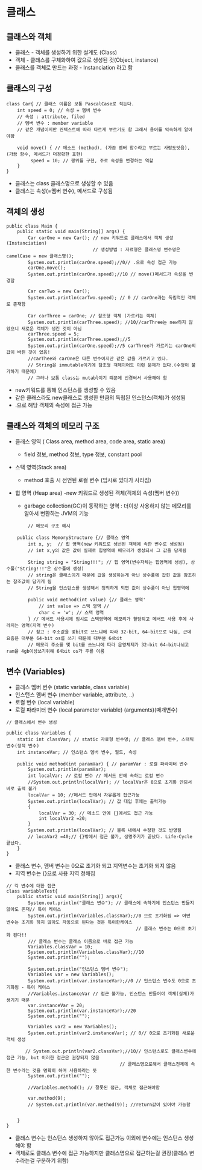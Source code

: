 # 클래스

## 클래스와 객체

- 클래스 - 객체를 생성하기 위한 설계도 (Class)
- 객체 - 클래스를 구체화하여 값으로 생성된 것(Object, instance)
- 클래스를 객체로 만드는 과정 - Instanciation 라고 함

## 클래스의 구성

```
class Car{ // 클래스 이름은 보통 PascalCase로 적는다.
    int speed = 0; // 속성 = 멤버 변수
    // 속성 : attribute, filed
    // 멤버 변수 : member variable
    // 같은 개념이지만 컨텍스트에 따라 다르게 부르기도 함 그래서 용어를 익숙하게 알아야함

    void move() { // 메소드 (method), (가끔 멤버 함수라고 부르는 사람도잇음), (가끔 함수, 메서드가 더정확한 표현)
         speed = 10; // 행위를 구현, 주로 속성을 변경하는 역할
    }
}
```
- 클래스는 class 클래스명으로 생성할 수 있음
- 클래스는 속성(=멤버 변수), 메서드로 구성됨

## 객체의 생성

```
public class Main {
    public static void main(String[] args) {
        Car carOne = new Car(); // new 키워드로 클래스에서 객체 생성(Instanciation)
                                // 생성방법 : 자료형은 클래스명 변수명은 camelCase = new 클래스명();
        System.out.println(carOne.speed);//0// .으로 속성 접근 가능
        carOne.move();
        System.out.println(carOne.speed);//10 // move()메서드가 속성을 변경함

        Car carTwo = new Car();
        System.out.println(carTwo.speed); // 0 // carOne과는 독립적인 객체로 존재함

        Car carThree = carOne; // 참조형 객체 (가르키는 객체)
        System.out.println(carThree.speed); //10//carThree는 new하지 않았으니 새로운 객체가 생긴 것이 아님
        carThree.speed = 5;
        System.out.println(carThree.speed);//5 
        System.out.println(carOne.speed);//5 carThree가 가르키는 carOne의 값이 바뀐 것이 었음!
        //carThee와 carOne은 다른 변수이지만 같은 값을 가르키고 있다.
        // String은 immutable이기에 참조형 객체이어도 이런 문제가 없다.(수정이 불가하기 때문에)
        // 그러나 보통 class는 mutabl이기 떄문에 신경써서 사용해야 함
```
- new키워드를 통해 인스턴스를 생성할 수 있음
- 같은 클래스라도 new클래스로 생성한 만큼의 독립된 인스턴스(객체)가 생성됨
- .으로 해당 객체의 속성에 접근 가능

## 클래스와 객체의 메모리 구조

 - 클래스 영역 ( Class area, method area, code area, static area)
   - field 정보, method 정보, type 정보, constant pool
   
 - 스택 영역(Stack area)
   - method 호출 시 선언된 로컬 변수 (임시로 있다가 사라짐)

 - 힙 영역 (Heap area)
   -new 키워드로 생성된 객체(객체의 속성(멤버 변수))
   - garbage collection(GC)이 동작하는 영역 
    : 더이상 사용하지 않는 메모리를 알아서 변환하는 JVM의 기능
 
```
        // 메모리 구조 예시
        
    public class MemoryStructure {// 클래스 영역
        int x, y;  // 힙 영역(new 키워드로 생선된 객체에 속한 변수로 생성됨)
        // int x,y의 값은 값이 실제로 힙영역에 메모리가 생성되서 그 값을 담게됨
        
        String string = "String!!!"; // 힙 영역(변수자체는 힙영역에 생성), 상수풀("String!!!"은 상수풀에 생성)
        // string은 클래스이기 때문에 값을 생성하는게 아닌 상수풀에 잡힌 값을 참조하는 참조값이 담기게 됨
        // String을 인스턴스를 생성해서 정의하게 되면 값이 상수풀이 아닌 힙영역에 
        
        public void method(int value) {// 클래스 영역'
            // int value => 스택 영역 // 
            char c = 'w'; // 스택 영역
        } // 메서드 사용시에 임시로 스택영역에 메모리가 할당되고 메서드 사용 후에 사라지는 영역(지역 변수)
        // 참고 : 주소값을 몇bit로 쓰느냐에 따라 32-bit, 64-bit으로 나뉨, 근데 요즘은 대부분 64-bit os를 쓰기 때문에 대부분 64bit
        // 메모리 주소를 몇 bit를 쓰느냐에 따라 운영체제가 32-bit 64-bit나뉘고 ram을 4gb이상쓰기위해 64bit os가 주를 이룸
```

## 변수 (Variables)
- 클래스 멤버 변수 (static variable, class variable)
- 인스턴스 멤버 변수 (member variable, attribute, ..)
- 로컬 변수 (local variable)
- 로컬 파라미터 변수 (local parameter variable) (arguments)(매개변수)
                    
```
// 클래스에서 변수 생성

public class Variables {
    static int classVar; // static 자료형 변수명; // 클래스 멤버 변수, 스태틱 변수(정적 변수)
    int instanceVar; // 인스턴스 멤버 변수, 필드, 속성

    public void method(int paramVar) { // paramVar : 로컬 파라미터 변수
        System.out.println(paramVar);
        int localVar; // 로컬 변수 // 메서드 안에 속하는 로컬 변수
        //System.out.println(localVar); // localVar은 0으로 초기화 안되서 바로 출력 불가
        localVar = 10; //메서드 안에서 자유롭게 접근가능
        System.out.println(localVar); // 값 대입 후에는 출력가능
        {
            localVar = 30; // 메소드 안에 {}에서도 접근 가능
            int localVar2 =20;
        }
        System.out.println(localVar); // 블록 내에서 수정한 것도 반영됨
        // locaVar2 =40;// {}밖에서 접근 불가, 생명주기가 끝났다. Life-Cycle 끝났다.
    }
}
```
- 클래스 변수, 멤버 변수는 0으로 초기화 되고 지역변수는 초기화 되지 않음
- 지역 변수는 {}으로 사용 지역 정해짐



```
// 각 변수에 대한 접근
class variableTest{
    public static void main(String[] args){
        System.out.println("클래스 변수"); // 클래스에 속하기에 인스턴스 만들지 않아도 존재// 특이 케이스
        System.out.println(Variables.classVar);//0 으로 초기화됨 => 어떤 변수는 초기화 하지 않아도 자동으로 된다는 것은 특이한케이스
                                                // 클래스 변수는 0으로 초기화 된다!!
        /// 클래스 변수는 클래스 이름으로 바로 접근 가능
        Variables.classVar = 10;
        System.out.println(Variables.classVar);//10
        System.out.println("");

        System.out.println("인스턴스 멤버 변수");
        Variables var = new Variables();
        System.out.println(var.instanceVar);//0 // 인스턴스 변수도 0으로 초기화됨 - 특이 케이스
        //Variables.instanceVar // 접근 불가능, 인스턴스 만들어야 객체(실체)가 생기기 때문
        var.instanceVar = 20;
        System.out.println(var.instanceVar);//20
        System.out.println("");

        Variables var2 = new Variables();
        System.out.println(var2.instanceVar); // 0// 0으로 초기화된 새로운 객체 생성

       // System.out.println(var2.classVar);//10// 인스턴스로도 클래스변수에 접근 가능, but 이러한 접근은 권장되지 않음
                                          // 클래스명으로해서 클래스전체에 속한 변수라는 것을 명확히 하며 사용하라는 뜻
        System.out.println("");

        //Variables.method(); // 잘못된 접근, 객체로 접근해야함

        var.method(9);
        // System.out.println(var.method(9)); //return값이 있어야 가능함


    }
}
```

- 클래스 변수는 인스턴스 생성하지 않아도 접근가능 이외에 변수에는 인스턴스 생성해야 함
- 객체로도 클래스 변수에 접근 가능하지만 클래스명으로 접근하는걸 권장(클래스 변수라는걸 구분하기 위함)
